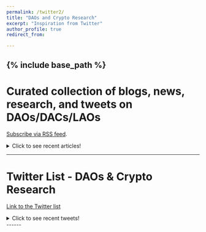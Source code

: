 ```yaml
---
permalink: /twitter2/
title: "DAOs and Crypto Research"
excerpt: "Inspiration from Twitter"
author_profile: true
redirect_from:

---
```

{% include base_path %}
------

# Curated collection of blogs, news, research, and tweets on DAOs/DACs/LAOs
[Subscribe via RSS feed](https://www.inoreader.com/stream/user/1004906386/tag/DAO).
<details>
  <summary>Click to see recent articles!</summary>
  
<iframe width="770" height="800" src="https://www.inoreader.com/stream/user/1004906386/tag/DAO/view/html?cs=m&t=Blogs%2C%20News%2C%20Research%2C%20and%20Tweets%20on%20DAOs&w=750&fs=12&sb=y" frameborder="0" tabindex="-1"></iframe>
  
</details>


***


# Twitter List - DAOs & Crypto Research
[Link to the Twitter list](https://twitter.com/LinXule/lists/daos-crypto-research?ref_src=twsrc%5Etfw)

<details>
  <summary>Click to see recent tweets!</summary>

<a class="twitter-timeline" href="https://twitter.com/LinXule/lists/daos-crypto-research?ref_src=twsrc%5Etfw">A Twitter List by LinXule</a> <script async src="https://platform.twitter.com/widgets.js" charset="utf-8"></script> %/

</details>
------

